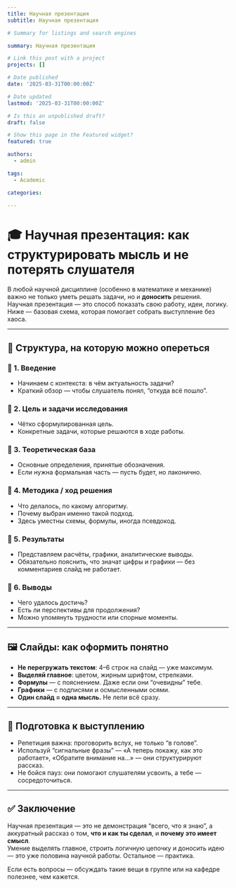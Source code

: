 ```yaml
---
title: Научная презентация
subtitle: Научная презентация

# Summary for listings and search engines

summary: Научная презентация

# Link this post with a project
projects: []

# Date published
date: '2025-03-31T00:00:00Z'

# Date updated
lastmod: '2025-03-31T00:00:00Z'

# Is this an unpublished draft?
draft: false

# Show this page in the Featured widget?
featured: true

authors:
  - admin

tags:
  - Academic

categories:
  
---
```


# 🎓 Научная презентация: как структурировать мысль и не потерять слушателя

В любой научной дисциплине (особенно в математике и механике) важно не только уметь решать задачи, но и **доносить** решения. Научная презентация — это способ показать свою работу, идеи, логику. Ниже — базовая схема, которая помогает собрать выступление без хаоса.

---

## 🧭 Структура, на которую можно опереться

### 🔹 1. Введение
- Начинаем с контекста: в чём актуальность задачи?
- Краткий обзор — чтобы слушатель понял, “откуда всё пошло”.

### 🔹 2. Цель и задачи исследования
- Чётко сформулированная цель.
- Конкретные задачи, которые решаются в ходе работы.

### 🔹 3. Теоретическая база
- Основные определения, принятые обозначения.
- Если нужна формальная часть — пусть будет, но лаконично.

### 🔹 4. Методика / ход решения
- Что делалось, по какому алгоритму.
- Почему выбран именно такой подход.
- Здесь уместны схемы, формулы, иногда псевдокод.

### 🔹 5. Результаты
- Представляем расчёты, графики, аналитические выводы.
- Обязательно пояснить, что значат цифры и графики — без комментариев слайд не работает.

### 🔹 6. Выводы
- Чего удалось достичь?
- Есть ли перспективы для продолжения?
- Можно упомянуть трудности или спорные моменты.

---

## 🖼️ Слайды: как оформить понятно

- **Не перегружать текстом**: 4–6 строк на слайд — уже максимум.
- **Выделяй главное**: цветом, жирным шрифтом, стрелками.
- **Формулы** — с пояснением. Даже если они “очевидны” тебе.
- **Графики** — с подписями и осмысленными осями.
- **Один слайд = одна мысль.** Не лепи всё сразу.

---

## 🎤 Подготовка к выступлению

- Репетиция важна: проговорить вслух, не только “в голове”.
- Используй “сигнальные фразы” — «А теперь покажу, как это работает», «Обратите внимание на…» — они структурируют рассказ.
- Не бойся пауз: они помогают слушателям усвоить, а тебе — сосредоточиться.

---

## ✅ Заключение

Научная презентация — это не демонстрация “всего, что я знаю”, а аккуратный рассказ о том, **что и как ты сделал**, и **почему это имеет смысл**.  
Умение выделять главное, строить логичную цепочку и доносить идею — это уже половина научной работы. Остальное — практика.

Если есть вопросы — обсуждать такие вещи в группе или на кафедре полезнее, чем кажется.

